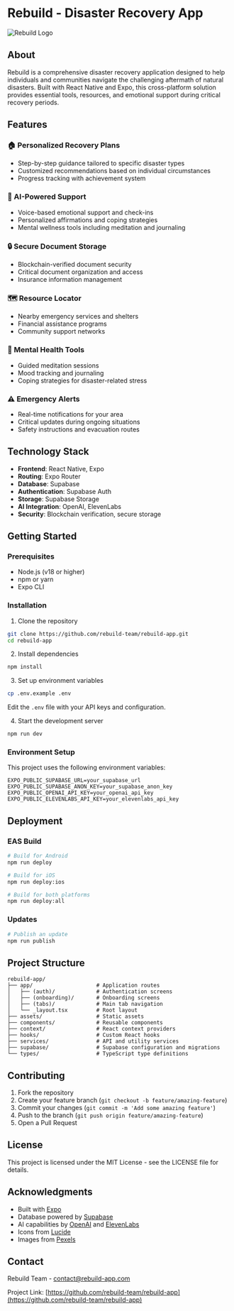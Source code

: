 # Rebuild - Disaster Recovery App

![Rebuild Logo](https://images.pexels.com/photos/3807316/pexels-photo-3807316.jpeg)

## About

Rebuild is a comprehensive disaster recovery application designed to help individuals and communities navigate the challenging aftermath of natural disasters. Built with React Native and Expo, this cross-platform solution provides essential tools, resources, and emotional support during critical recovery periods.

## Features

### 🏠 Personalized Recovery Plans
- Step-by-step guidance tailored to specific disaster types
- Customized recommendations based on individual circumstances
- Progress tracking with achievement system

### 📱 AI-Powered Support
- Voice-based emotional support and check-ins
- Personalized affirmations and coping strategies
- Mental wellness tools including meditation and journaling

### 🔒 Secure Document Storage
- Blockchain-verified document security
- Critical document organization and access
- Insurance information management

### 🗺️ Resource Locator
- Nearby emergency services and shelters
- Financial assistance programs
- Community support networks

### 🧠 Mental Health Tools
- Guided meditation sessions
- Mood tracking and journaling
- Coping strategies for disaster-related stress

### ⚠️ Emergency Alerts
- Real-time notifications for your area
- Critical updates during ongoing situations
- Safety instructions and evacuation routes

## Technology Stack

- **Frontend**: React Native, Expo
- **Routing**: Expo Router
- **Database**: Supabase
- **Authentication**: Supabase Auth
- **Storage**: Supabase Storage
- **AI Integration**: OpenAI, ElevenLabs
- **Security**: Blockchain verification, secure storage

## Getting Started

### Prerequisites
- Node.js (v18 or higher)
- npm or yarn
- Expo CLI

### Installation

1. Clone the repository
```bash
git clone https://github.com/rebuild-team/rebuild-app.git
cd rebuild-app
```

2. Install dependencies
```bash
npm install
```

3. Set up environment variables
```bash
cp .env.example .env
```
Edit the `.env` file with your API keys and configuration.

4. Start the development server
```bash
npm run dev
```

### Environment Setup

This project uses the following environment variables:

```
EXPO_PUBLIC_SUPABASE_URL=your_supabase_url
EXPO_PUBLIC_SUPABASE_ANON_KEY=your_supabase_anon_key
EXPO_PUBLIC_OPENAI_API_KEY=your_openai_api_key
EXPO_PUBLIC_ELEVENLABS_API_KEY=your_elevenlabs_api_key
```

## Deployment

### EAS Build

```bash
# Build for Android
npm run deploy

# Build for iOS
npm run deploy:ios

# Build for both platforms
npm run deploy:all
```

### Updates

```bash
# Publish an update
npm run publish
```

## Project Structure

```
rebuild-app/
├── app/                    # Application routes
│   ├── (auth)/             # Authentication screens
│   ├── (onboarding)/       # Onboarding screens
│   ├── (tabs)/             # Main tab navigation
│   └── _layout.tsx         # Root layout
├── assets/                 # Static assets
├── components/             # Reusable components
├── context/                # React context providers
├── hooks/                  # Custom React hooks
├── services/               # API and utility services
├── supabase/               # Supabase configuration and migrations
└── types/                  # TypeScript type definitions
```

## Contributing

1. Fork the repository
2. Create your feature branch (`git checkout -b feature/amazing-feature`)
3. Commit your changes (`git commit -m 'Add some amazing feature'`)
4. Push to the branch (`git push origin feature/amazing-feature`)
5. Open a Pull Request

## License

This project is licensed under the MIT License - see the LICENSE file for details.

## Acknowledgments

- Built with [Expo](https://expo.dev/)
- Database powered by [Supabase](https://supabase.com/)
- AI capabilities by [OpenAI](https://openai.com/) and [ElevenLabs](https://elevenlabs.io/)
- Icons from [Lucide](https://lucide.dev/)
- Images from [Pexels](https://www.pexels.com/)

## Contact

Rebuild Team - contact@rebuild-app.com

Project Link: [https://github.com/rebuild-team/rebuild-app](https://github.com/rebuild-team/rebuild-app)